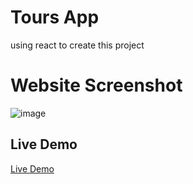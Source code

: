 # Tours App

using react to create this project


# Website Screenshot
![image](https://github.com/user-attachments/assets/ccd31ccd-e4b5-4edf-905e-e60d98872479)



## Live Demo

[Live Demo](https://tours-prefered.netlify.app/)
